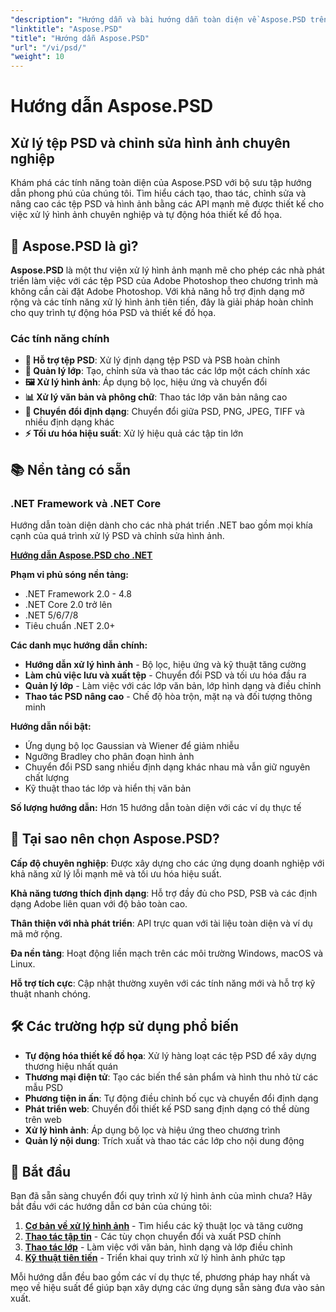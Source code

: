 ```yaml
---
"description": "Hướng dẫn và bài hướng dẫn toàn diện về Aspose.PSD trên nhiều nền tảng khác nhau. Nắm vững thao tác tệp PSD, xử lý hình ảnh, quản lý lớp và các tính năng chỉnh sửa nâng cao với bộ sưu tập hướng dẫn phong phú của chúng tôi."
"linktitle": "Aspose.PSD"
"title": "Hướng dẫn Aspose.PSD"
"url": "/vi/psd/"
"weight": 10
---
```


# Hướng dẫn Aspose.PSD

## Xử lý tệp PSD và chỉnh sửa hình ảnh chuyên nghiệp

Khám phá các tính năng toàn diện của Aspose.PSD với bộ sưu tập hướng dẫn phong phú của chúng tôi. Tìm hiểu cách tạo, thao tác, chỉnh sửa và nâng cao các tệp PSD và hình ảnh bằng các API mạnh mẽ được thiết kế cho việc xử lý hình ảnh chuyên nghiệp và tự động hóa thiết kế đồ họa.

## 🚀 Aspose.PSD là gì?

**Aspose.PSD** là một thư viện xử lý hình ảnh mạnh mẽ cho phép các nhà phát triển làm việc với các tệp PSD của Adobe Photoshop theo chương trình mà không cần cài đặt Adobe Photoshop. Với khả năng hỗ trợ định dạng mở rộng và các tính năng xử lý hình ảnh tiên tiến, đây là giải pháp hoàn chỉnh cho quy trình tự động hóa PSD và thiết kế đồ họa.

### Các tính năng chính
- **📁 Hỗ trợ tệp PSD**: Xử lý định dạng tệp PSD và PSB hoàn chỉnh
- **🎨 Quản lý lớp**: Tạo, chỉnh sửa và thao tác các lớp một cách chính xác
- **🖼️ Xử lý hình ảnh**: Áp dụng bộ lọc, hiệu ứng và chuyển đổi
- **📊 Xử lý văn bản và phông chữ**: Thao tác lớp văn bản nâng cao
- **🔄 Chuyển đổi định dạng**: Chuyển đổi giữa PSD, PNG, JPEG, TIFF và nhiều định dạng khác
- **⚡ Tối ưu hóa hiệu suất**: Xử lý hiệu quả các tập tin lớn

## 📚 Nền tảng có sẵn

### .NET Framework và .NET Core
Hướng dẫn toàn diện dành cho các nhà phát triển .NET bao gồm mọi khía cạnh của quá trình xử lý PSD và chỉnh sửa hình ảnh.

**[Hướng dẫn Aspose.PSD cho .NET](./net/)**

**Phạm vi phủ sóng nền tảng:**
- .NET Framework 2.0 - 4.8
- .NET Core 2.0 trở lên
- .NET 5/6/7/8
- Tiêu chuẩn .NET 2.0+

**Các danh mục hướng dẫn chính:**
- **Hướng dẫn xử lý hình ảnh** - Bộ lọc, hiệu ứng và kỹ thuật tăng cường
- **Làm chủ việc lưu và xuất tệp** - Chuyển đổi PSD và tối ưu hóa đầu ra
- **Quản lý lớp** - Làm việc với các lớp văn bản, lớp hình dạng và điều chỉnh
- **Thao tác PSD nâng cao** - Chế độ hòa trộn, mặt nạ và đối tượng thông minh

**Hướng dẫn nổi bật:**
- Ứng dụng bộ lọc Gaussian và Wiener để giảm nhiễu
- Ngưỡng Bradley cho phân đoạn hình ảnh
- Chuyển đổi PSD sang nhiều định dạng khác nhau mà vẫn giữ nguyên chất lượng
- Kỹ thuật thao tác lớp và hiển thị văn bản

**Số lượng hướng dẫn:** Hơn 15 hướng dẫn toàn diện với các ví dụ thực tế


## 🎯 Tại sao nên chọn Aspose.PSD?

**Cấp độ chuyên nghiệp**: Được xây dựng cho các ứng dụng doanh nghiệp với khả năng xử lý lỗi mạnh mẽ và tối ưu hóa hiệu suất.

**Khả năng tương thích định dạng**: Hỗ trợ đầy đủ cho PSD, PSB và các định dạng Adobe liên quan với độ bảo toàn cao.

**Thân thiện với nhà phát triển**: API trực quan với tài liệu toàn diện và ví dụ mã mở rộng.

**Đa nền tảng**: Hoạt động liền mạch trên các môi trường Windows, macOS và Linux.

**Hỗ trợ tích cực**: Cập nhật thường xuyên với các tính năng mới và hỗ trợ kỹ thuật nhanh chóng.


## 🛠️ Các trường hợp sử dụng phổ biến

- **Tự động hóa thiết kế đồ họa**: Xử lý hàng loạt các tệp PSD để xây dựng thương hiệu nhất quán
- **Thương mại điện tử**: Tạo các biến thể sản phẩm và hình thu nhỏ từ các mẫu PSD  
- **Phương tiện in ấn**: Tự động điều chỉnh bố cục và chuyển đổi định dạng
- **Phát triển web**: Chuyển đổi thiết kế PSD sang định dạng có thể dùng trên web
- **Xử lý hình ảnh**: Áp dụng bộ lọc và hiệu ứng theo chương trình
- **Quản lý nội dung**: Trích xuất và thao tác các lớp cho nội dung động


## 📖 Bắt đầu

Bạn đã sẵn sàng chuyển đổi quy trình xử lý hình ảnh của mình chưa? Hãy bắt đầu với các hướng dẫn cơ bản của chúng tôi:

1. **[Cơ bản về xử lý hình ảnh](./net/guide-image-processing/)** - Tìm hiểu các kỹ thuật lọc và tăng cường
2. **[Thao tác tập tin](./net/mastering-file-saving-and-exporting/)** - Các tùy chọn chuyển đổi và xuất PSD chính
3. **[Thao tác lớp](./net/)** - Làm việc với văn bản, hình dạng và lớp điều chỉnh
4. **[Kỹ thuật tiên tiến](./net/)** - Triển khai quy trình xử lý hình ảnh phức tạp

Mỗi hướng dẫn đều bao gồm các ví dụ thực tế, phương pháp hay nhất và mẹo về hiệu suất để giúp bạn xây dựng các ứng dụng sẵn sàng đưa vào sản xuất.